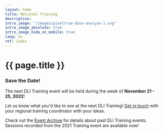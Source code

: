 ```yaml
---
layout: home
title: National Training
description:
intro_image: "/images/pixeltrue-data-analyse-1.svg"
intro_image_absolute: true
intro_image_hide_on_mobile: true
lang: en
ref: index
---
```


# {{ page.title }}


### Save the Date!

The next DLI Training event will be held during the week of **November 21 - 25, 2022**!

<!--

All of the training materials are available in English and French in the [CUDO Repository](https://cudo.carleton.ca/dli-training/4360), as well as linked to each of the session descriptions in the [Schedule](/en/schedule).

We also invite you to submit your [feedback](/en/feedback) on the sessions.
-->

Let us know what you'd like to see at the next DLI Training! [Get in touch](/en/contact) with your regional training coordinator with your ideas.

Check out the [Event Archive](/en/archive) for details about past DLI Training events. Sessions recorded from the 2021 Training event are available now!
